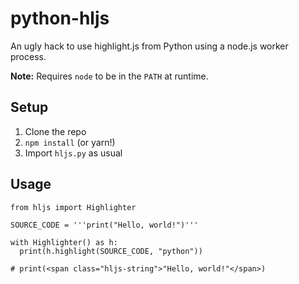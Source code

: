 # python-hljs

An ugly hack to use highlight.js from Python using a node.js worker process.

**Note:** Requires `node` to be in the `PATH` at runtime.

## Setup

1. Clone the repo
2. `npm install` (or yarn!)
3. Import `hljs.py` as usual

## Usage

```python3
from hljs import Highlighter

SOURCE_CODE = '''print("Hello, world!")'''

with Highlighter() as h:
  print(h.highlight(SOURCE_CODE, "python"))

# print(<span class="hljs-string">"Hello, world!"</span>)
```
